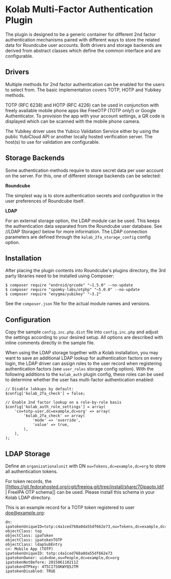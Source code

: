 Kolab Multi-Factor Authentication Plugin
========================================

The plugin is designed to be a generic container for different 2nd factor 
authentication mechanisms paired with different ways to store the related 
data for Roundcube user accounts. Both drivers and storage backends are derived 
from abstract classes which define the common interface and are configurable.

Drivers
-------

Multiple methods for 2nd factor authentication can be enabled for the users 
to select from. The basic implementation covers TOTP, HOTP and Yubikey methods.

TOTP (RFC 6238) and HOTP (RFC 4226) can be used in conjunction with freely available 
mobile phone apps like FreeOTP (TOTP only!) or Google Authenticator. To provision 
the app with your account settings, a QR code is displayed which can be scanned 
with the mobile phone camera.

The Yubikey driver uses the Yubico Validation Service either by using the public 
YubiCloud API or another locally hosted verification server. The host(s) to use 
for validation are configurable.


Storage Backends
----------------

Some authentication methods require to store secret data per user account on the 
server. For this, one of different storage backends can be selected:

**Roundcube**

The simplest way is to store authentication secrets and configuration in the 
user preferences of Roundcube itself.

**LDAP**

For an external storage option, the LDAP module can be used. This keeps the 
authentication data separated from the Roundcube user database. See //LDAP Storage// 
below for more information. The LDAP connection parameters are defined through the 
`kolab_2fa_storage_config` config option.


Installation
------------

After placing the plugin contents into Roundcube's plugins directory, the 3rd party 
libraries need to be installed using Composer:

```
$ composer require "endroid/qrcode" "~1.5.0" --no-update
$ composer require "spomky-labs/otphp" "~5.0.0" --no-update
$ composer require "enygma/yubikey" "~3.2"
```

See the `composer.json` file for the actual module names and versions.


Configuration
-------------

Copy the sample `config.inc.php.dist` file into `config.inc.php` and adjust the 
settings according to your desired setup. All options are described with inline 
comments directly in the sample file.

When using the LDAP storage together with a Kolab installation, you may want to save 
an additional LDAP lookup for authentication factors on every login, the LDAP driver 
can assign roles to the user record when registering authentication factors
(see `user_roles` storage config option). With the following additions to the 
`kolab_auth` plugin config, these roles can be used to determine whether the user 
has multi-factor authentication enabled:

```
// Disable lokkups by default:
$config['kolab_2fa_check'] = false;

// Enable 2nd factor lookup on a role-by-role basis
$config['kolab_auth_role_settings'] = array(
    'cn=totp-user,dc=example,dc=org' => array(
        'kolab_2fa_check' => array(
            'mode' => 'override',
            'value' => true,
        ),
    ),
);
```

LDAP Storage
------------

Define an `organizationalunit` with DN `ou=Tokens,dc=example,dc=org` to store 
all authentication tokens.

For token records, the [[https://git.fedorahosted.org/cgit/freeipa.git/tree/install/share/70ipaotp.ldif | FreeIPA OTP schema]] 
can be used. Please install this schema in your Kolab LDAP directory.

This is an example record for a TOTP token registered to user doe@example.org:

```
dn: ipatokenUniqueID=totp:c4a1ced768a0da55df662e73,ou=Tokens,dc=example,dc=org
objectClass: top
objectClass: ipaToken
objectClass: ipatokenTOTP
objectClass: ldapSubEntry
cn: Mobile App (TOTP)
ipatokenUniqueID: totp:c4a1ced768a0da55df662e73
ipatokenOwner: uid=doe,ou=People,dc=example,dc=org
ipatokenNotBefore: 201506110211Z
ipatokenOTPkey: 4T5CI7SOKWYQ5JTM
ipatokenDisabled: TRUE
```


